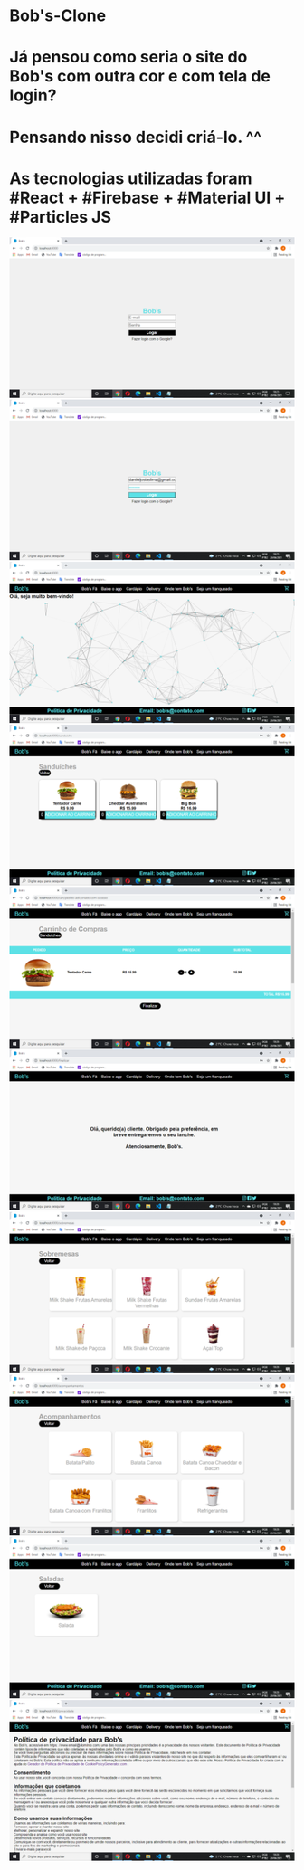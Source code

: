 # Bob's-Clone
# Já pensou como seria o site do Bob's com outra cor e com tela de login?
# Pensando nisso decidi criá-lo. ^^
# As tecnologias utilizadas foram #React + #Firebase + #Material UI + #Particles JS

<img src="src/img/readme1.png" />
<br/>
<img src="src/img/readme2.png" />
<br/>
<img src="src/img/readme3.png" />
<br/>
<img src="src/img/readme5.png" />
<br/>
<img src="src/img/readme6.png" />
<br/>
<img src="src/img/readme7.png" />
<br/>
<img src="src/img/readme8.png" />
<br/>
<img src="src/img/readme9.png" />
<br/>
<img src="src/img/readme10.png" />
<br/>
<img src="src/img/readme11.png" />

